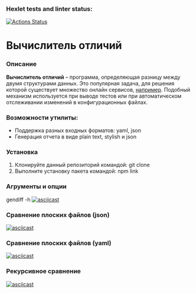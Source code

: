 ### Hexlet tests and linter status:
[![Actions Status](https://github.com/individ/qa-auto-engineer-javascript-project-87/actions/workflows/hexlet-check.yml/badge.svg)](https://github.com/individ/qa-auto-engineer-javascript-project-87/actions)

# Вычислитель отличий  
### Описание  
**Вычислитель отличий** – программа, определяющая разницу между двумя структурами данных. Это популярная задача, для решения которой существует множество онлайн сервисов, [например](http://www.jsondiff.com/). Подобный механизм используется при выводе тестов или при автоматическом отслеживании изменений в конфигурационных файлах.  
  
### Возможности утилиты:  
* Поддержка разных входных форматов: yaml, json  
* Генерация отчета в виде plain text, stylish и json 
  
### Установка  
1. Клонируйте данный репозиторий командой: git clone  
2. Выполните установку пакета командой: npm link

### Агрументы и опции  
gendiff -h
[![asciicast](https://asciinema.org/a/6lOmUkniZTJp3j9Crv0tTSSue.svg)](https://asciinema.org/a/6lOmUkniZTJp3j9Crv0tTSSue)

### Сравнение плоских файлов (json)  
[![asciicast](https://asciinema.org/a/Vzplj8S8pP4Kpo8853dBTg052.svg)](https://asciinema.org/a/Vzplj8S8pP4Kpo8853dBTg052)

### Сравнение плоских файлов (yaml)  
[![asciicast](https://asciinema.org/a/0eIKLegWhlFzxjem3WESf5Z5p.svg)](https://asciinema.org/a/0eIKLegWhlFzxjem3WESf5Z5p)

### Рекурсивное сравнение 
[![asciicast](https://asciinema.org/a/x74CFXZYLlO7jQzeM9tWWSfDZ.svg)](https://asciinema.org/a/x74CFXZYLlO7jQzeM9tWWSfDZ)